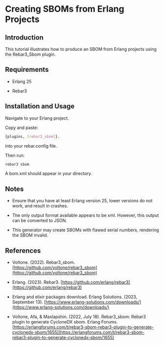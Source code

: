 # Creating SBOMs from Erlang Projects

## Introduction

This tutorial illustrates how to produce an SBOM from Erlang projects using the Rebar3_Sbom plugin.

## Requirements

* Erlang 25

* Rebar3

## Installation and Usage

Navigate to your Erlang project.

Copy and paste:

```bash
{plugins, [rebar3_sbom]}.
```
into your rebar.config file.

Then run:

```bash
rebar3 sbom
```

A bom.xml should appear in your directory.

## Notes

* Ensure that you have at least Erlang version 25, lower versions do not work, and result in crashes.

* The only output format available appears to be xml. However, this output can be converted to JSON.

* This generator may create SBOMs with flawed serial numbers, rendering the SBOM invalid.

## References

* Voltone. (2022). Rebar3_sbom. [https://github.com/voltone/rebar3_sbom](https://github.com/voltone/rebar3_sbom)

* Erlang. (2023). Rebar3. [https://github.com/erlang/rebar3](https://github.com/erlang/rebar3) 

* Erlang and elixir packages download. Erlang Solutions. (2023, September 13). [https://www.erlang-solutions.com/downloads/](https://www.erlang-solutions.com/downloads/) 

* Voltone, Afa, &amp; Maxlapshin. (2022, July 18). Rebar3_sbom: Rebar3 plugin to generate CycloneDX sbom. Erlang Forums. [https://erlangforums.com/t/rebar3-sbom-rebar3-plugin-to-generate-cyclonedx-sbom/1655](https://erlangforums.com/t/rebar3-sbom-rebar3-plugin-to-generate-cyclonedx-sbom/1655) 
